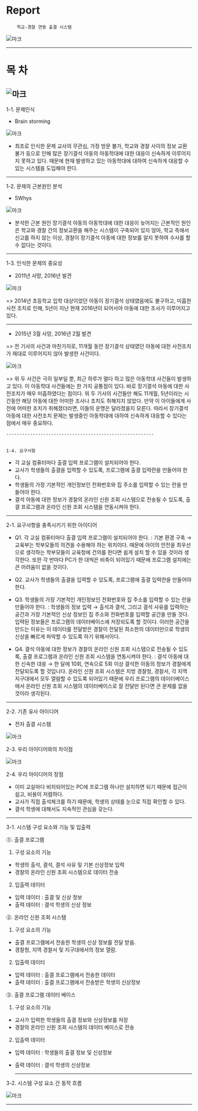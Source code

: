 #                         Report

        학교-경찰 연동 출결 시스템



![마크](https://github.com/parkjaewoo/CSD10/blob/master/%EB%A7%88%ED%81%AC.PNG?raw=true)

--------------------------------------------------------

#                               목  차
![마크](https://github.com/parkjaewoo/CSD10/blob/master/%EB%AA%A9%EC%B0%A8.PNG?raw=true)
--------------------------------------------------------

1-1. 문제인식
  - Brain storming
  
![마크](https://github.com/parkjaewoo/CSD10/blob/master/%EB%B8%8C%EB%A0%88%EC%9D%B8%EC%8A%A4%ED%86%A0%EB%B0%8D.PNG?raw=true)


 - 최초로 인식한 문제 
    교사의 무관심, 가정 방문 불가, 학교와 경찰 사이의 정보 교환 불가 등으로 인해 많은 장기결석 아동의 아동학대에 대한 대응이 신속하게 이루어지지 못하고 있다. 때문에 현재 발생하고 있는 아동학대에 대하여 신속하게 대응할 수 있는 시스템을 도입해야 한다.

--------------------------------------------------------
1-2. 문제의 근본원인 분석
  - 5Whys

  
![마크](https://github.com/parkjaewoo/CSD10/blob/master/5whys.PNG?raw=true)

 - 분석한 근본 원인
    장기결석 아동의 아동학대에 대한 대응이 늦어지는 근본적인 원인은 학교와 경찰 간의 정보교환을 해주는 시스템이 구축되어 있지 않아, 학교 측에서 신고를 하지 않는 이상, 경찰이 장기결석 아동에 대한 정보를 알지 못하여 수사를 할 수 없다는 것이다.

--------------------------------------------------------
1-3. 인식한 문제의 중요성

  - 2011년 사망, 2016년 발견


![마크](https://github.com/parkjaewoo/CSD10/blob/master/%EC%9A%95%EC%A1%B0%ED%95%99%EB%8C%80.GIF?raw=true)


  => 2014년 초등학교 입학 대상이었던 아동이 장기결석 상태였음에도 불구하고, 미흡한 사전 조치로 인해, 
  5년이 지난 현재 2016년이 되어서야 아동에 대한 조사가 이루어지고 있다.
  
  --------------------------------------------------------
  
  - 2015년 3월 사망, 2016년 2월 발견

  => 전 기사의 사건과 마찬가지로, 11개월 동안 장기결석 상태였던 아동에 대한 사전조치가 제대로 이루어지지 않아 발생한 사건이다.
  
  
  ![마크](https://github.com/parkjaewoo/CSD10/blob/master/%EC%A4%91%ED%95%99%EC%83%9D%ED%95%99%EB%8C%80.GIF?raw=true)
  
  
  => 위 두 사건은 극히 일부일 뿐, 최근 하루가 멀다 하고 많은 아동학대 사건들이 발생하고 있다. 이 아동학대 사건들에는 한 가지 공통점이 있다. 바로 장기결석 아동에 대한 사전조치가 매우 미흡하였다는 점이다. 위 두 기사의 사건들만 해도 11개월, 5년이라는 시간동안 해당 아동에 대한 어떠한 조사나 조치도 취해지지 않았다. 만약 이 아이들에게 사전에 어떠한 조치가 취해졌더라면, 이들의 운명은 달라졌을지 모른다. 따라서 장기결석 아동에 대한 사전조치 문제는 발생중인 아동학대에 대하여 신속하게 대응할 수 있다는 점에서 매우 중요하다. 
  
    --------------------------------------------------------
    
    
    1-4. 요구사항

  - 각 교실 컴퓨터마다 출결 입력 프로그램이 설치되어야 한다.   
  - 교사가 학생들의 출결을 입력할 수 있도록, 프로그램에 출결 입력란을 만들어야 한다.
  - 학생들의 가장 기본적인 개인정보인 전화번호와 집 주소를 입력할 수 있는 란을 만들어야 한다.
  - 결석 아동에 대한 정보가 경찰의 온라인 신원 조회 시스템으로 전송될 수 있도록, 출결 프로그램과 온라인 신원 조회 시스템을 연동시켜야   한다.
  
  --------------------------------------------------------

2-1. 요구사항을 충족시키기 위한 아이디어

  - Q1. 각 교실 컴퓨터마다 출결 입력 프로그램이 설치되어야 한다.
    : 기본 환경 구축
  → 교육부는 학부모들의 의견을 수용해야 하는 위치이다. 때문에 아이의 안전을 최우선으로 생각하는 학부모들이 교육청에 건의를 한다면 쉽게 설치 할 수 있을 것이라 생각한다. 또한 각 반마다 PC가 한 대씩은 비축이 되어있기 때문에 프로그램 설치에는 큰 어려움이 없을 것이다. 
  
  - Q2. 교사가 학생들의 출결을 입력할 수 있도록, 프로그램에 출결 입력란을 만들어야 한다.
  - Q3. 학생들의 가장 기본적인 개인정보인 전화번호와 집 주소를 입력할 수 있는 란을 만들어야 한다.
    : 학생들의 정보 입력
  → 출석과 결석, 그리고 결석 사유를 입력하는 공간과 가장 기본적인 신상 정보인 집 주소와 전화번호를 입력할 공간을 만들 것다. 입력된 정보들은 프로그램의 데이터베이스에 저장되도록 할 것이다. 이러한 공간을 만드는 이유는 이 데이터를 전달받은 경찰이 전달된 최소한의 데이터만으로 학생의 신상을 빠르게 파악할 수 있도록 하기 위해서이다.  

  - Q4. 결석 아동에 대한 정보가 경찰의 온라인 신원 조회 시스템으로 전송될 수 있도록, 출결 프로그램과 온라인 신원 조회 시스템을 연동시켜야 한다.
    : 결석 아동에 대한 신속한 대응
  → 한 달에 10회, 연속으로 5회 이상 결석한 아동의 정보가 경찰에게 전달되도록 할 것입니다. 온라인 신원 조회 시스템은 지방 경찰청, 경찰서, 각 지역 지구대에서 모두 열람할 수 있도록 되어있기 때문에 우리 프로그램의 데이터베이스에서 온라인 신원 조회 시스템의 데이터베이스로 잘 전달만 된다면 큰 문제를 없을 것이라 생각된다.

--------------------------------------------------------

2-2. 기존 유사 아이디어

  - 전자 출결 시스템
  
![마크](https://github.com/parkjaewoo/CSD10/blob/master/%EC%9C%A0%EC%82%AC%EC%95%84%EC%9D%B4%EB%94%94%EC%96%B4.PNG?raw=true)

2-3. 우리 아이디어와의 차이점 

![마크](https://github.com/parkjaewoo/CSD10/blob/master/%EB%B9%84%EA%B5%90%EB%B6%84%EC%84%9D.PNG?raw=true)

2-4. 우리 아이디어의 장점
  - 이미 교실마다 비치되어있는 PC에 프로그램 하나만 설치하면 되기 때문에 접근이 쉽고, 비용이 저렴하다.
  - 교사가 직접 출석체크를 하기 때문에, 학생의 상태를 눈으로 직접 확인할 수 있다. 
  - 결석 학생에 대해서도 지속적인 관심을 갖는다.

------------------------------------------------------------

3-1. 시스템 구성 요소와 기능 및 입출력 

⓵. 출결 프로그램
  
  
1. 구성 요소의 기능
- 학생의 출석, 결석, 결석 사유 및 기본 신상정보 입력 
- 경찰의 온라인 신원 조회 시스템으로 데이터 전송
2. 입출력 데이터
- 입력 데이터 : 출결 및 신상 정보
- 출력 데이터 : 결석 학생의 신상 정보

⓶. 온라인 신원 조회 시스템
  
  
1. 구성 요소의 기능
- 출결 프로그램에서 전송한 학생의 신상 정보를 전달 받음.
- 경찰청, 지역 경찰서 및 지구대에서의 정보 열람.


2. 입출력 데이터
 - 입력 데이터 : 출결 프로그램에서 전송한 데이터
 - 출력 데이터 : 출결 프로그램에서 전송받은 학생의 신상정보


⓷. 출결 프로그램 데이터 베이스 
  
  
 1. 구성 요소의 기능
- 교사가 입력한 학생들의 출결 정보와 신상정보를 저장 
- 경찰의 온라인 신원 조회 시스템의 데이터 베이스로 전송
2. 입출력 데이터
- 입력 데이터 : 학생들의 출결 정보 및 신상정보
- 출력 데이터 : 결석 학생의 신상정보
  
  
  --------------------------------------------------------------

3-2. 시스템 구성 요소 간 동작 흐름

![마크](https://github.com/parkjaewoo/CSD10/blob/master/%EB%8F%99%EC%9E%91%ED%9D%90%EB%A6%84.PNG?raw=true)

-----------------------------------------------------------------

